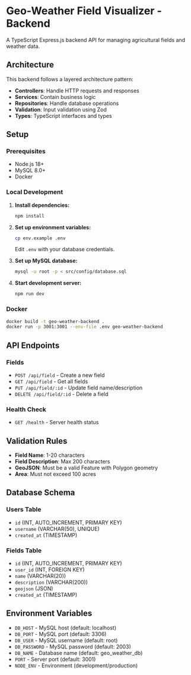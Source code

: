 # Geo-Weather Field Visualizer - Backend

A TypeScript Express.js backend API for managing agricultural fields and weather data.

## Architecture

This backend follows a layered architecture pattern:

- **Controllers**: Handle HTTP requests and responses
- **Services**: Contain business logic
- **Repositories**: Handle database operations
- **Validation**: Input validation using Zod
- **Types**: TypeScript interfaces and types

## Setup

### Prerequisites

- Node.js 18+
- MySQL 8.0+
- Docker

### Local Development

1. **Install dependencies:**
   ```bash
   npm install
   ```

2. **Set up environment variables:**
   ```bash
   cp env.example .env
   ```
   Edit `.env` with your database credentials.

3. **Set up MySQL database:**
   ```bash
   mysql -u root -p < src/config/database.sql
   ```

4. **Start development server:**
   ```bash
   npm run dev
   ```

### Docker

```bash
docker build -t geo-weather-backend .
docker run -p 3001:3001 --env-file .env geo-weather-backend
```

## API Endpoints

### Fields

- `POST /api/field` - Create a new field
- `GET /api/field` - Get all fields
- `PUT /api/field/:id` - Update field name/description
- `DELETE /api/field/:id` - Delete a field

### Health Check

- `GET /health` - Server health status

## Validation Rules

- **Field Name**: 1-20 characters
- **Field Description**: Max 200 characters
- **GeoJSON**: Must be a valid Feature with Polygon geometry
- **Area**: Must not exceed 100 acres

## Database Schema

### Users Table
- `id` (INT, AUTO_INCREMENT, PRIMARY KEY)
- `username` (VARCHAR(50), UNIQUE)
- `created_at` (TIMESTAMP)

### Fields Table
- `id` (INT, AUTO_INCREMENT, PRIMARY KEY)
- `user_id` (INT, FOREIGN KEY)
- `name` (VARCHAR(20))
- `description` (VARCHAR(200))
- `geojson` (JSON)
- `created_at` (TIMESTAMP)

## Environment Variables

- `DB_HOST` - MySQL host (default: localhost)
- `DB_PORT` - MySQL port (default: 3306)
- `DB_USER` - MySQL username (default: root)
- `DB_PASSWORD` - MySQL password (default: 2003)
- `DB_NAME` - Database name (default: geo_weather_db)
- `PORT` - Server port (default: 3001)
- `NODE_ENV` - Environment (development/production) 